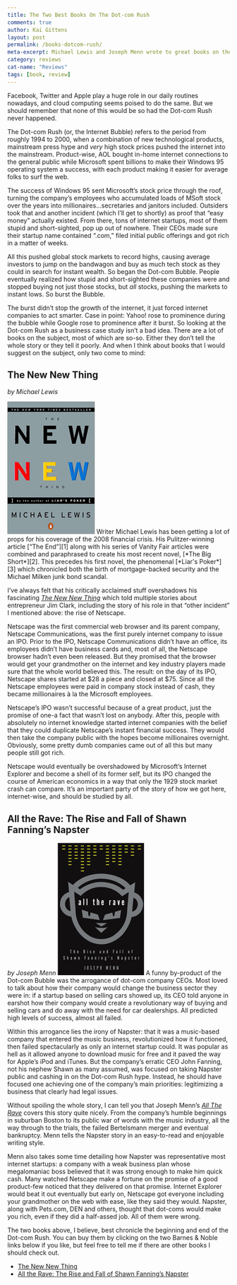 ```yaml
---
title: The Two Best Books On The Dot-com Rush
comments: true
author: Kai Gittens
layout: post
permalink: /books-dotcom-rush/
meta-excerpt: Michael Lewis and Joseph Menn wrote to great books on the Dot-com Rush.
category: reviews
cat-name: "Reviews"
tags: [book, review]
---
```

Facebook, Twitter and Apple play a huge role in our daily routines nowadays, and cloud computing seems poised to do the same. But we should remember that none of this would be so had the Dot-com Rush never happened.

The Dot-com Rush (or, the Internet Bubble) refers to the period from roughly 1994 to 2000, when a combination of new technological products, mainstream press hype and *very* high stock prices pushed the internet into the mainstream. Product-wise, AOL bought in-home internet connections to the general public while Microsoft spent billions to make their Windows 95 operating system a success, with each product making it easier for average folks to surf the web. 

The success of Windows 95 sent Microsoft’s stock price through the roof, turning the company’s employees who accumulated loads of MSoft stock over the years into millionaires…secretaries and janitors included. Outsiders took that and another incident (which I’ll get to shortly) as proof that “easy money” actually existed. From there, tons of internet startups, most of them stupid and short-sighted, pop up out of nowhere. Their CEOs made sure their startup name contained “.com,” filed initial public offerings and got rich in a matter of weeks. 

All this pushed global stock markets to record highs, causing average investors to jump on the bandwagon and buy as much tech stock as they could in search for instant wealth. So began the Dot-com Bubble. People eventually realized how stupid and short-sighted these companies were and stopped buying not just those stocks, but *all* stocks, pushing the markets to instant lows. So burst the Bubble.

The burst didn’t stop the growth of the internet, it just forced internet companies to act smarter. Case in point: Yahoo! rose to prominence during the bubble while Google rose to prominence after it burst. So looking at the Dot-com Rush as a business case study isn’t a bad idea. There are a lot of books on the subject, most of which are so-so. Either they don’t tell the whole story or they tell it poorly. And when I think about books that I would suggest on the subject, only two come to mind:


## The New New Thing  
*by Michael Lewis*  

<img src="/img/NewNewThing.jpg" alt="The New New Thing book image" class="post-pic">
Writer Michael Lewis has been getting a lot of props for his coverage of the 2008 financial crisis. His Pulitzer-winning article [“The End”][1] along with his series of Vanity Fair articles were combined and paraphrased to create his most recent novel, [*The Big Short*][2]. This precedes his first novel, the phenomenal [*Liar's Poker*][3] which chronicled both the birth of mortgage-backed security and the Michael Milken junk bond scandal.

I’ve always felt that his critically acclaimed stuff overshadows his fascinating [*The New New Thing*][4] which told multiple stories about entrepreneur Jim Clark, including the story of his role in that “other incident” I mentioned above: the rise of Netscape.

Netscape was the first commercial web browser and its parent company, Netscape Communications, was the first purely internet company to issue an IPO. Prior to the IPO, Netscape Communications didn’t have an office, its employees didn’t have business cards and, most of all, the Netscape browser hadn’t even been released. But they promised that the browser would get your grandmother on the internet and key industry players made sure that the whole world believed this. The result: on the day of its IPO, Netscape shares started at $28 a piece and closed at $75. Since all the Netscape employees were paid in company stock instead of cash, they became millionaires à la the Microsoft employees.

Netscape’s IPO wasn’t successful because of a great product, just the promise of one-a fact that wasn’t lost on anybody. After this, people with absolutely no internet knowledge started internet companies with the belief that they could duplicate Netscape’s instant financial success. They would then take the company public with the hopes become millionaires overnight. Obviously, some pretty dumb companies came out of all this but many people still got rich.

Netscape would eventually be overshadowed by Microsoft’s Internet Explorer and become a shell of its former self, but its IPO changed the course of American economics in a way that only the 1929 stock market crash can compare. It’s an important party of the story of how we got here, internet-wise, and should be studied by all.

## All the Rave: The Rise and Fall of Shawn Fanning’s Napster  
*by Joseph Menn*
<img src="/img/AllTheRave.jpg" alt="All The Rave book image" class="post-pic">
A funny by-product of the Dot-com Bubble was the arrogance of dot-com company CEOs. Most loved to talk about how their company would change the business sector they were in: if a startup based on selling cars showed up, its CEO told anyone in earshot how their company would create a revolutionary way of buying and selling cars and do away with the need for car dealerships. All predicted high levels of success, almost all failed.

Within this arrogance lies the irony of Napster: that it was a music-based company that entered the music business, revolutionized how it functioned, then failed spectacularly as only an internet startup could. It was popular as hell as it allowed anyone to download music for free and it paved the way for Apple’s iPod and iTunes. But the company’s erratic CEO John Fanning, not his nephew Shawn as many assumed, was focused on taking Napster public and cashing in on the Dot-com Rush hype. Instead, he should have focused one achieving one of the company’s main priorities: legitimizing a business that clearly had legal issues.

Without spoiling the whole story, I can tell you that Joseph Menn’s [*All The Rave*][5] covers this story quite nicely. From the company’s humble beginnings in suburban Boston to its public war of words with the music industry, all the way through to the trials, the failed Bertelsmann merger and eventual bankruptcy. Menn tells the Napster story in an easy-to-read and enjoyable writing style.

Menn also takes some time detailing how Napster was representative most internet startups: a company with a weak business plan whose megalomaniac boss believed that it was strong enough to make him quick cash. Many watched Netscape make a fortune on the promise of a good product-few noticed that they delivered on that promise. Internet Explorer would beat it out eventually but early on, Netscape got everyone including your grandmother on the web with ease, like they said they would. Napster, along with Pets.com, DEN and others, thought that dot-coms would make you rich, even if they did a half-assed job. All of them were wrong.

The two books above, I believe, best chronicle the beginning and end of the Dot-com Rush. You can buy them by clicking on the two Barnes & Noble links below if you like, but feel free to tell me if there are other books I should check out.

*   [The New New Thing][4]
*   [All the Rave: The Rise and Fall of Shawn Fanning’s Napster][5]

[1]: http://www.mutualfundsbureau.com/docs/PortfolioMagazineArticle.pdf
[2]: http://www.amazon.com/The-Big-Short-Doomsday-Machine/dp/0393338827/ref=sr_1_1?ie=UTF8&qid=1373150165&sr=8-1&keywords=big+short
[3]: http://www.amazon.com/Liars-Poker-Michael-Lewis/dp/039333869X/ref=sr_1_1?s=books&ie=UTF8&qid=1373150233&sr=1-1
[4]: http://www.amazon.com/New-Thing-Silicon-Valley-Story/dp/0140296468/
[5]: http://www.amazon.com/All-Rave-Shawn-Fannings-Napster/dp/B000ENBO0S/
</p>